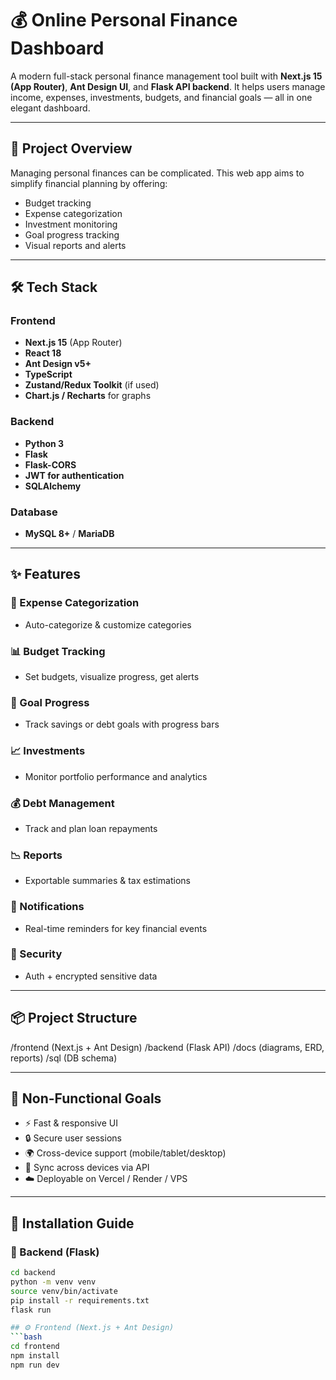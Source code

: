 # 💰 Online Personal Finance Dashboard

A modern full-stack personal finance management tool built with **Next.js 15 (App Router)**, **Ant Design UI**, and **Flask API backend**. It helps users manage income, expenses, investments, budgets, and financial goals — all in one elegant dashboard.

---

## 🚀 Project Overview

Managing personal finances can be complicated. This web app aims to simplify financial planning by offering:

- Budget tracking
- Expense categorization
- Investment monitoring
- Goal progress tracking
- Visual reports and alerts

---

## 🛠️ Tech Stack

### Frontend

- **Next.js 15** (App Router)
- **React 18**
- **Ant Design v5+**
- **TypeScript**
- **Zustand/Redux Toolkit** (if used)
- **Chart.js / Recharts** for graphs

### Backend

- **Python 3**
- **Flask**
- **Flask-CORS**
- **JWT for authentication**
- **SQLAlchemy**

### Database

- **MySQL 8+** / **MariaDB**

---

## ✨ Features

### 💸 Expense Categorization
- Auto-categorize & customize categories

### 📊 Budget Tracking
- Set budgets, visualize progress, get alerts

### 🎯 Goal Progress
- Track savings or debt goals with progress bars

### 📈 Investments
- Monitor portfolio performance and analytics

### 💰 Debt Management
- Track and plan loan repayments

### 📉 Reports
- Exportable summaries & tax estimations

### 🔔 Notifications
- Real-time reminders for key financial events

### 🔐 Security
- Auth + encrypted sensitive data

---

## 📦 Project Structure

/frontend (Next.js + Ant Design)
/backend (Flask API)
/docs (diagrams, ERD, reports)
/sql (DB schema)


---

## 📐 Non-Functional Goals

- ⚡ Fast & responsive UI
- 🔒 Secure user sessions
- 🌍 Cross-device support (mobile/tablet/desktop)
- 📶 Sync across devices via API
- ☁️ Deployable on Vercel / Render / VPS

---

## 🧪 Installation Guide

### 🔧 Backend (Flask)

```bash
cd backend
python -m venv venv
source venv/bin/activate
pip install -r requirements.txt
flask run

## ⚙️ Frontend (Next.js + Ant Design)
```bash
cd frontend
npm install
npm run dev
